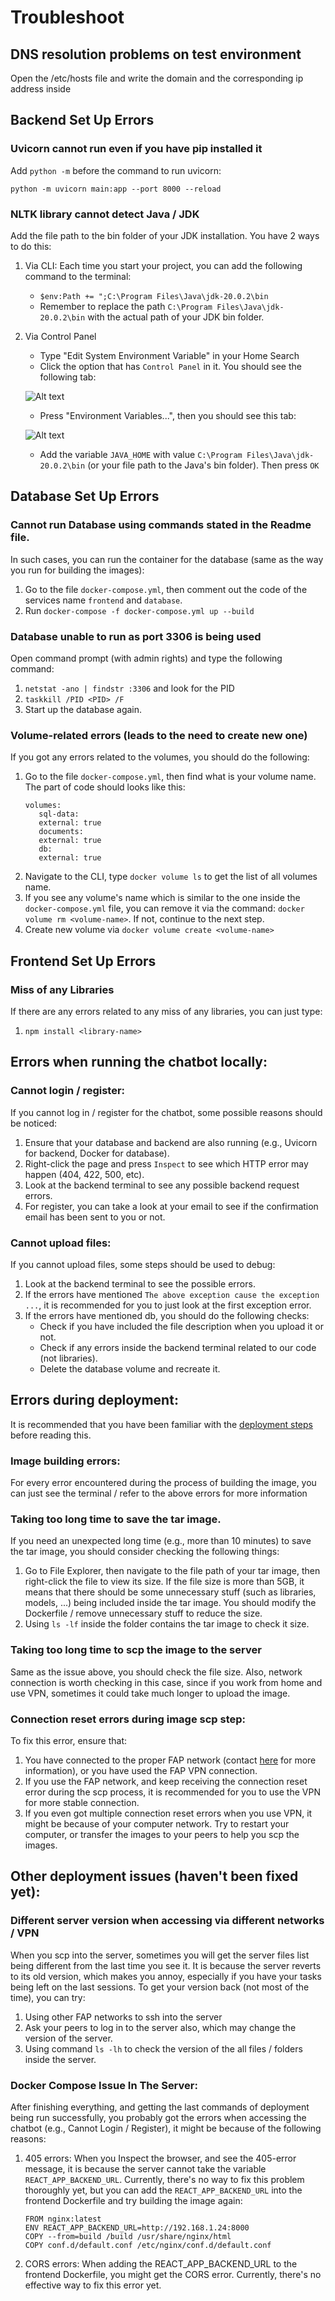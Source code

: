 
# Troubleshoot

## DNS resolution problems on test environment
Open the /etc/hosts file and write the domain and the corresponding ip address inside

## Backend Set Up Errors
### Uvicorn cannot run even if you have pip installed it
Add `python -m` before the command to run uvicorn:

`python -m uvicorn main:app --port 8000 --reload`

### NLTK library cannot detect Java / JDK
Add the file path to the bin folder of your JDK installation.
You have 2 ways to do this:
1. Via CLI: Each time you start your project, you can add the following command to the terminal:
   + `$env:Path += ";C:\Program Files\Java\jdk-20.0.2\bin`
   + Remember to replace the path `C:\Program Files\Java\jdk-20.0.2\bin` with the actual path of your JDK bin folder.
2. Via Control Panel
   + Type "Edit System Environment Variable" in your Home Search 
   + Click the option that has `Control Panel` in it. You should see the following tab:
   
   ![Alt text](../images/system_env_var.png)

   + Press "Environment Variables...", then you should see this tab:
   
   ![Alt text](../images/env_var_table.png)
   
   + Add the variable `JAVA_HOME` with value `C:\Program Files\Java\jdk-20.0.2\bin` 
   (or your file path to the Java's bin folder).
   Then press `OK`

## Database Set Up Errors
### Cannot run Database using commands stated in the Readme file.
In such cases, you can run the container for the database (same as the way you run for building the images):
1. Go to the file `docker-compose.yml`, then comment out the code of the services name `frontend` and `database`.
2. Run `docker-compose -f docker-compose.yml up --build`

### Database unable to run as port 3306 is being used
Open command prompt (with admin rights) and type the following command: 
1. `netstat -ano | findstr :3306` and look for the PID
2. `taskkill /PID <PID> /F`
3. Start up the database again.

### Volume-related errors (leads to the need to create new one)
If you got any errors related to the volumes, you should do the following:
1. Go to the file `docker-compose.yml`, then find what is your volume name. The part of code should looks like this:
   ```
   volumes:
      sql-data:
      external: true
      documents:
      external: true
      db:
      external: true
   ```
2. Navigate to the CLI, type `docker volume ls` to get the list of all volumes name.
3. If you see any volume's name which is similar to the one inside the `docker-compose.yml` file, you can remove it via
the command: `docker volume rm <volume-name>`. If not, continue to the next step.
4. Create new volume via `docker volume create <volume-name>`

## Frontend Set Up Errors
### Miss of any Libraries
If there are any errors related to any miss of any libraries, you can just type:
1. `npm install <library-name>`

## Errors when running the chatbot locally:
### Cannot login / register: 
If you cannot log in / register for the chatbot, some possible reasons should be noticed: 
1. Ensure that your database and backend are also running (e.g., Uvicorn for backend, Docker for database).
2. Right-click the page and press `Inspect` to see which HTTP error may happen (404, 422, 500, etc).
3. Look at the backend terminal to see any possible backend request errors. 
4. For register, you can take a look at your email to see if the confirmation email has been sent to you or not.

### Cannot upload files:
If you cannot upload files, some steps should be used to debug:
1. Look at the backend terminal to see the possible errors.
2. If the errors have mentioned `The above exception cause the exception ...`, it is recommended for you to just look at
the first exception error.
3. If the errors have mentioned db, you should do the following checks: 
   + Check if you have included the file description when you upload it or not.
   + Check if any errors inside the backend terminal related to our code (not libraries).
   + Delete the database volume and recreate it.  

## Errors during deployment: 
It is recommended that you have been familiar with the [deployment steps](../README.md#deployment-on-test-server) before
reading this.
### Image building errors:
For every error encountered during the process of building the image, you can just see the terminal / refer to the above
errors for more information

### Taking too long time to save the tar image.
If you need an unexpected long time (e.g., more than 10 minutes) to save the tar image, you should consider checking the
following things:
1. Go to File Explorer, then navigate to the file path of your tar image, then right-click the file to view its size.
If the file size is more than 5GB, it means that there should be some unnecessary stuff (such as libraries, models, ...)
being included inside the tar image. You should modify the Dockerfile / remove unnecessary stuff to reduce the size.
2. Using `ls -lf` inside the folder contains the tar image to check it size.

### Taking too long time to scp the image to the server
Same as the issue above, you should check the file size. Also, network connection is worth checking in this case, since
if you work from home and use VPN, sometimes it could take much longer to upload the image.

### Connection reset errors during image scp step:
To fix this error, ensure that: 
1. You have connected to the proper FAP network (contact [here](../docs/contacts.md) for more information), or you have
used the FAP VPN connection.
2. If you use the FAP network, and keep receiving the connection reset error during the scp process, it is recommended
for you to use the VPN for more stable connection.
3. If you even got multiple connection reset errors when you use VPN, it might be because of your computer network.
   Try to restart your computer, or transfer the images to your peers to help you scp the images.

## Other deployment issues (haven't been fixed yet):
### Different server version when accessing via different networks / VPN
When you scp into the server, sometimes you will get the server files list being different from the last time you see it.
It is because the server reverts to its old version, which makes you annoy, especially if you have your tasks being left 
on the last sessions. 
To get your version back (not most of the time), you can try:
1. Using other FAP networks to ssh into the server
2. Ask your peers to log in to the server also, which may change the version of the server.
3. Using command `ls -lh` to check the version of the all files / folders inside the server.

### Docker Compose Issue In The Server:
After finishing everything, and getting the last commands of deployment being run successfully, you probably got the errors
when accessing the chatbot (e.g., Cannot Login / Register), it might be because of the following reasons: 
1. 405 errors: When you Inspect the browser, and see the 405-error message, it is because the server cannot take the
variable `REACT_APP_BACKEND_URL`. 
Currently, there's no way to fix this problem thoroughly yet, but you can add the `REACT_APP_BACKEND_URL` into the
frontend Dockerfile and try building the image again:
   ```
   FROM nginx:latest
   ENV REACT_APP_BACKEND_URL=http://192.168.1.24:8000
   COPY --from=build /build /usr/share/nginx/html
   COPY conf.d/default.conf /etc/nginx/conf.d/default.conf
   ```
2. CORS errors: When adding the REACT_APP_BACKEND_URL to the frontend Dockerfile, you might get the CORS error.
Currently, there's no effective way to fix this error yet. 


